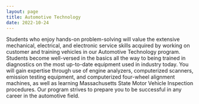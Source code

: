 ```yaml
---
layout: page
title: Automotive Technology
date: 2022-10-24
---
```


Students who enjoy hands-on problem-solving will value the extensive mechanical, electrical, and electronic service skills acquired by working on customer and training vehicles in our Automotive Technology program. Students become well-versed in the basics all the way to being trained in diagnostics on the most up-to-date equipment used in industry today. You will gain expertise through use of engine analyzers, computerized scanners, emission testing equipment, and computerized four-wheel alignment machines, as well as learning Massachusetts State Motor Vehicle Inspection procedures.  Our program strives to prepare you to be successful in any career in the automotive field.
